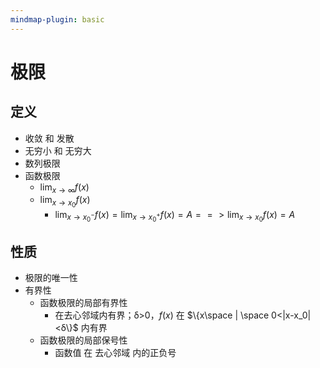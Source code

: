 ```yaml
---
mindmap-plugin: basic
---
```

# 极限
## 定义
- 收敛 和 发散
- 无穷小 和 无穷大
- 数列极限
- 函数极限
	- $\lim_{x \to \infty} f(x)$
	- $\lim_{x \to x_0} f(x)$ 
		- $\lim_{x \to x_0^-} f(x) = \lim_{x \to x_0^+} f(x) = A  ==> \lim_{x \to x_0} f(x) = A$

## 性质
- 极限的唯一性
- 有界性
	- 函数极限的局部有界性
		- 在去心邻域内有界；δ>0，$f(x)$ 在 $\{x\space  | \space 0<|x-x_0|<δ\}$ 内有界
	- 函数极限的局部保号性
		- 函数值 在 去心邻域 内的正负号